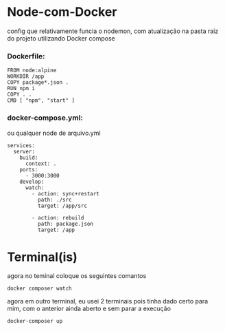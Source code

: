 ﻿# Node-com-Docker

<p aling=center>config que relativamente funcia o nodemon, com atualização na pasta raiz do projeto utilizando Docker compose</p>

### Dockerfile:
```
FROM node:alpine
WORKDIR /app
COPY package*.json .
RUN npm i
COPY . .
CMD [ "npm", "start" ]
```
### docker-compose.yml:
ou qualquer node de arquivo.yml
```
services:
  server:
    build: 
      context: .
    ports:
      - 3000:3000
    develop:
      watch:
        - action: sync+restart
          path: ./src
          target: /app/src

        - action: rebuild
          path: package.json
          target: /app
```
<h1>Terminal(is)</h1>
<p aling=left> agora no teminal coloque os seguintes comantos</p>

```
docker composer watch
```
<p aling=left>agora em outro terminal, eu usei 2 terminais pois tinha dado certo para mim, com o anterior ainda aberto e sem parar a execução</p>

```
docker-composer up 
```
